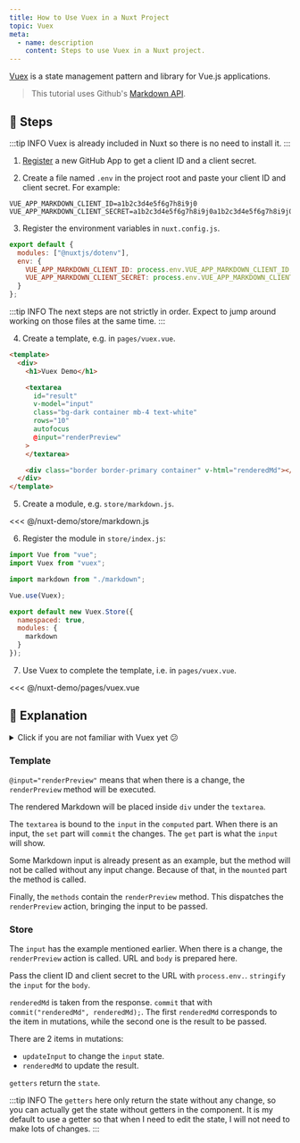 ```yaml
---
title: How to Use Vuex in a Nuxt Project
topic: Vuex
meta:
  - name: description
    content: Steps to use Vuex in a Nuxt project.
---
```


[Vuex](https://github.com/vuejs/vuex) is a state management pattern and library for Vue.js applications.

> This tutorial uses Github's [Markdown API](https://developer.github.com/v3/markdown/).

## :footprints: Steps

:::tip INFO
Vuex is already included in Nuxt so there is no need to install it.
:::

1. [Register](https://github.com/settings/apps/new) a new GitHub App to get a client ID and a client secret.

2. Create a file named `.env` in the project root and paste your client ID and client secret. For example:

```env
VUE_APP_MARKDOWN_CLIENT_ID=a1b2c3d4e5f6g7h8i9j0
VUE_APP_MARKDOWN_CLIENT_SECRET=a1b2c3d4e5f6g7h8i9j0a1b2c3d4e5f6g7h8i9j0
```

3. Register the environment variables in `nuxt.config.js`.

```js
export default {
  modules: ["@nuxtjs/dotenv"],
  env: {
    VUE_APP_MARKDOWN_CLIENT_ID: process.env.VUE_APP_MARKDOWN_CLIENT_ID,
    VUE_APP_MARKDOWN_CLIENT_SECRET: process.env.VUE_APP_MARKDOWN_CLIENT_SECRET
  }
};
```

:::tip INFO
The next steps are not strictly in order. Expect to jump around working on those files at the same time.
:::

4. Create a template, e.g. in `pages/vuex.vue`.

```html
<template>
  <div>
    <h1>Vuex Demo</h1>

    <textarea
      id="result"
      v-model="input"
      class="bg-dark container mb-4 text-white"
      rows="10"
      autofocus
      @input="renderPreview"
    >
    </textarea>

    <div class="border border-primary container" v-html="renderedMd"></div>
  </div>
</template>
```

5. Create a module, e.g. `store/markdown.js`.

<<< @/nuxt-demo/store/markdown.js

6. Register the module in `store/index.js`:

```js
import Vue from "vue";
import Vuex from "vuex";

import markdown from "./markdown";

Vue.use(Vuex);

export default new Vuex.Store({
  namespaced: true,
  modules: {
    markdown
  }
});
```

7. Use Vuex to complete the template, i.e. in `pages/vuex.vue`.

<<< @/nuxt-demo/pages/vuex.vue

## :book: Explanation

<details>
  <summary>Click if you are not familiar with Vuex yet 😕</summary>

In simple words, [Vuex](https://vuex.vuejs.org/) is something we can use to manage state in our Vue project. **Store** is the container. This store consists of 4 parts:

- [state](https://vuex.vuejs.org/guide/state.html)
- [actions](https://vuex.vuejs.org/guide/actions.html)
- [mutations](https://vuex.vuejs.org/guide/mutations.html)
- [getters](https://vuex.vuejs.org/guide/getters.html)

Our Vue component `render` the initial **state**. Then, when we want to change it, perhaps after a button click, the component calls an action with `dispatch`. Vuex **actions** contains the actions we can use.

The called action does something, for example, make an API call. That action results in something we can change the state with. So at the end of the action, we `commit` that result. Vuex **mutations** contains the changes or mutations we can make.

When the change is already committed, the mutations `mutate` the state. Our component can access the state using **getters**. Getters are like the final processor of your state, so your component can get a ready to use state.

The component can also access the state without getters. It is OK to omit the getter if there is no need to process the state.

Finally, the component will re-render. That is it.

</details>

### Template

`@input="renderPreview"` means that when there is a change, the `renderPreview` method will be executed.

The rendered Markdown will be placed inside `div` under the `textarea`.

The `textarea` is bound to the `input` in the `computed` part. When there is an input, the `set` part will `commit` the changes. The `get` part is what the `input` will show.

Some Markdown input is already present as an example, but the method will not be called without any input change. Because of that, in the `mounted` part the method is called.

Finally, the `methods` contain the `renderPreview` method. This dispatches the `renderPreview` action, bringing the input to be passed.

### Store

The `input` has the example mentioned earlier. When there is a change, the `renderPreview` action is called. URL and `body` is prepared here.

Pass the client ID and client secret to the URL with `process.env.`. `stringify` the `input` for the `body`.

`renderedMd` is taken from the response. `commit` that with `commit("renderedMd", renderedMd);`. The first `renderedMd` corresponds to the item in mutations, while the second one is the result to be passed.

There are 2 items in mutations:

- `updateInput` to change the `input` state.
- `renderedMd` to update the result.

`getters` return the `state`.

:::tip INFO
The `getters` here only return the state without any change, so you can actually get the state without getters in the component. It is my default to use a getter so that when I need to edit the state, I will not need to make lots of changes.
:::
